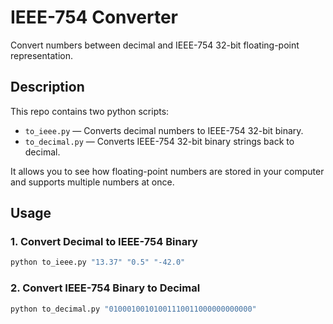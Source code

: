# IEEE-754 Converter

Convert numbers between decimal and IEEE-754 32-bit floating-point representation.

## Description

This repo contains two python scripts:

- `to_ieee.py` — Converts decimal numbers to IEEE-754 32-bit binary.
- `to_decimal.py` — Converts IEEE-754 32-bit binary strings back to decimal.

It allows you to see how floating-point numbers are stored in your computer and supports multiple numbers at once.

## Usage

### 1. Convert Decimal to IEEE-754 Binary

```bash
python to_ieee.py "13.37" "0.5" "-42.0"
```

### 2. Convert IEEE-754 Binary to Decimal

```bash
python to_decimal.py "01000100101001110011000000000000"
```
